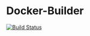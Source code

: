 # Docker-Builder

[![Build Status](https://travis-ci.com/crazyuploader/Docker-Builder.svg?branch=master)](https://travis-ci.com/crazyuploader/Docker-Builder)
